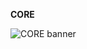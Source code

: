 **CORE**

![CORE banner](https://wayback.defacto2.net/defacto2-from-1999-september-26/banners/core-banner.gif)